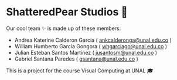 # ShatteredPear Studios 🍐
Our cool team ✨ is made up of these members: 

* Andrea Katerine Calderon Garcia (	ankcalderonga@unal.edu.co )
* William Humberto Garcia Gongora ( whgarciago@unal.edu.co )
* Julian Esteban Santos Martínez ( jusantosm@unal.edu.co )
* Gabriel Santana Paredes (	gsantana@unal.edu.co )

This is a project for the course Visual Computing at UNAL 🎓
